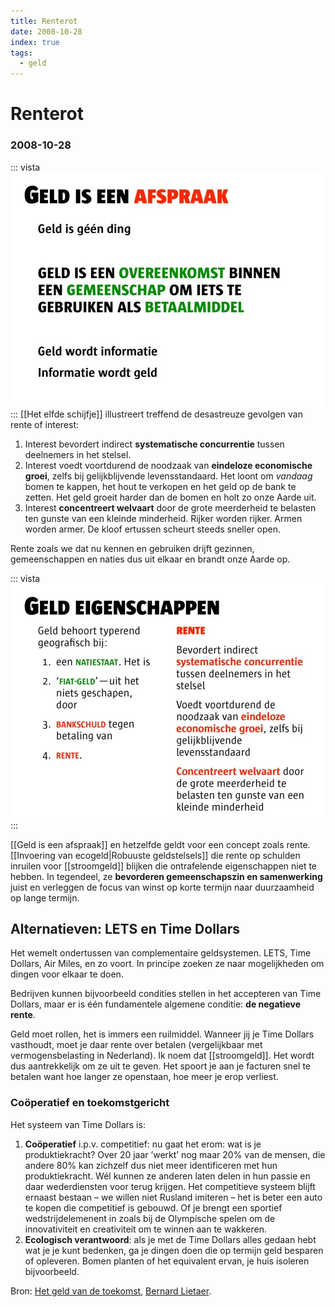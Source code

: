 ```yaml
---
title: Renterot
date: 2008-10-28
index: true
tags:
  - geld
---
```


# Renterot
### 2008-10-28

::: vista
<img src="banier-geld-is-afspraak.jpg">
:::
[[Het elfde schijfje]] illustreert treffend de desastreuze gevolgen van rente of interest:
1. Interest bevordert indirect **systematische concurrentie** tussen deelnemers in het stelsel.
1. Interest voedt voortdurend de noodzaak van **eindeloze economische groei**, zelfs bij gelijkblijvende levensstandaard. Het loont om *vandaag* bomen te kappen, het hout te verkopen en het geld op de bank te zetten. Het geld groeit harder dan de bomen en holt zo onze Aarde uit.
1. Interest **concentreert welvaart** door de grote meerderheid te belasten ten gunste van een kleinde minderheid. Rijker worden rijker. Armen worden armer. De kloof ertussen scheurt steeds sneller open.

Rente zoals we dat nu kennen en gebruiken drijft gezinnen, gemeenschappen en naties dus uit elkaar en brandt onze Aarde op.

::: vista
<img src="banier-geld-eigenschappen.jpg">
:::

[[Geld is een afspraak]] en hetzelfde geldt voor een concept zoals rente. [[Invoering van ecogeld|Robuuste geldstelsels]] die rente op schulden inruilen voor [[stroomgeld]] blijken die ontrafelende eigenschappen niet te hebben. In tegendeel, ze **bevorderen gemeenschapszin en samenwerking** juist en verleggen de focus van winst op korte termijn naar duurzaamheid op lange termijn.

## Alternatieven: LETS en Time Dollars
 Het wemelt ondertussen van complementaire geldsystemen. LETS, Time Dollars, Air Miles, en zo voort. In principe zoeken ze naar mogelijkheden om dingen voor elkaar te doen.

Bedrijven kunnen bijvoorbeeld condities stellen in het accepteren van Time Dollars, maar er is één fundamentele algemene conditie: **de negatieve rente**.

Geld moet rollen, het is immers een ruilmiddel. Wanneer jij je Time Dollars vasthoudt, moet je daar rente over betalen (vergelijkbaar met vermogensbelasting in Nederland). Ik noem dat [[stroomgeld]]. Het wordt dus aantrekkelijk om ze uit te geven. Het spoort je aan je facturen snel te betalen want hoe langer ze openstaan, hoe meer je erop verliest.

### Coöperatief en toekomstgericht
 Het systeem van Time Dollars is:
1. **Coöperatief** i.p.v. competitief: nu gaat het erom: wat is je produktiekracht? Over 20 jaar ’werkt’ nog maar 20% van de mensen, die andere 80% kan zichzelf dus niet meer identificeren met hun produktiekracht. Wél kunnen ze anderen laten delen in hun passie en daar wederdiensten voor terug krijgen.
Het competitieve systeem blijft ernaast bestaan – we willen niet Rusland imiteren – het is beter een auto te kopen die competitief is gebouwd. Of je brengt een sportief wedstrijdelemenent in zoals bij de Olympische spelen om de innovativiteit en creativiteit om te winnen aan te wakkeren.
1. **Ecologisch verantwoord**: als je met de Time Dollars alles gedaan hebt wat je je kunt bedenken, ga je dingen doen die op termijn geld besparen of opleveren. Bomen planten of het equivalent ervan, je huis isoleren bijvoorbeeld.

Bron: [Het geld van de toekomst](http://aardnoot.nl/Het_geld_van_de_toekomst), [Bernard Lietaer](http://aardnoot.nl/Bernard_Lietaer).